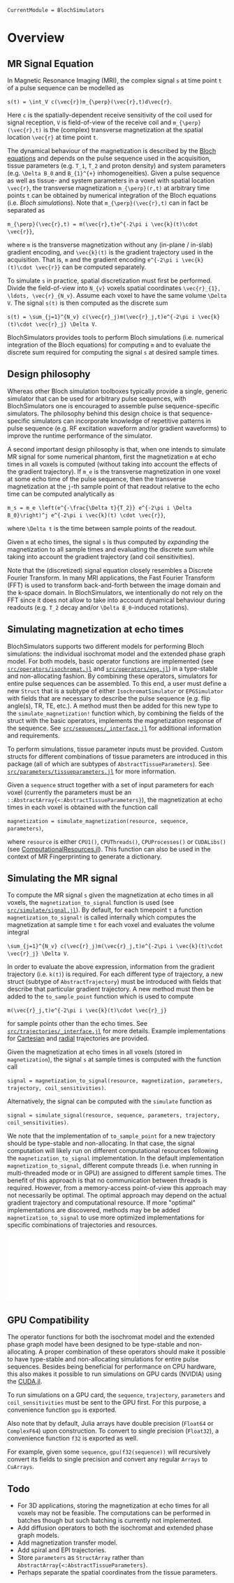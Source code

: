 ```@meta
CurrentModule = BlochSimulators
```

# Overview

## MR Signal Equation

In Magnetic Resonance Imaging (MRI), the complex signal ``s`` at time point ``t`` of a pulse sequence can be modelled as

``s(t) = \int_V c(\vec{r})m_{\perp}(\vec{r},t)d\vec{r}``.

Here ``c`` is the spatially-dependent receive sensitivity of the coil used for signal reception, ``V`` is field-of-view of the receive coil and ``m_{\perp}(\vec{r},t)`` is the (complex) transverse magnetization at the spatial location ``\vec{r}`` at time point ``t``.

The dynamical behaviour of the magnetization is described by the [Bloch equations](https://en.wikipedia.org/wiki/Bloch_equations) and depends on the pulse sequence used in the acquisition, tissue parameters (e.g. ``T_1``, ``T_2`` and proton density) and system parameters (e.g. ``\Delta B_0`` and `B_{1}^{+}` inhomogeneities). Given a pulse sequence as well as tissue- and system parameters in a voxel with spatial location ``\vec{r}``, the transverse magnetization ``m_{\perp}(r,t)`` at arbitrary time points ``t`` can be obtained by numerical integration of the Bloch equations (i.e. _Bloch simulations_). Note that ``m_{\perp}(\vec{r},t)`` can in fact be separated as

``m_{\perp}(\vec{r},t) = m(\vec{r},t)e^{-2\pi i \vec{k}(t)\cdot \vec{r}}``,

where ``m`` is the transverse magnetization without any (in-plane / in-slab) gradient encoding, and ``\vec{k}(t)`` is the gradient trajectory used in the acquisition. That is, ``m`` and the gradient encoding ``e^{-2\pi i \vec{k}(t)\cdot \vec{r}}`` can be computed separately.

To simulate ``s`` in practice, spatial discretization must first be performed. Divide the field-of-view into ``N_{v}`` voxels spatial coordinates ``\vec{r}_{1}, \ldots, \vec{r}_{N_v}``. Assume each voxel to have the same volume ``\Delta V``. The signal ``s(t)`` is then computed as the discrete sum

``s(t) = \sum_{j=1}^{N_v} c(\vec{r}_j)m(\vec{r}_j,t)e^{-2\pi i \vec{k}(t)\cdot \vec{r}_j} \Delta V``.

BlochSimulators provides tools to perform Bloch simulations (i.e. numerical integration of the Bloch equations) for computing ``m`` and to evaluate the discrete sum required for computing the signal ``s`` at desired sample times.

## Design philosophy

Whereas other Bloch simulation toolboxes typically provide a single, generic simulator that can be used for arbitrary pulse sequences, with BlochSimulators one is encouraged to assemble pulse sequence-specific simulators. The philosophy behind this design choice is that sequence-specific simulators can incorporate knowledge of repetitive patterns in pulse sequence (e.g. RF excitation waveform and/or gradient waveforms) to improve the runtime performance of the simulator.

A second important design philosophy is that, when one intends to simulate MR signal for some numerical phantom, first the magnetization ``m`` at echo times in all voxels is computed (without taking into account the effects of the gradient trajectory). If ``m_e`` is the transverse magnetization in one voxel at some echo time of the pulse sequence, then the transverse magnetization at the ``j``-th sample point of that readout relative to the echo time can be computed analytically as

``m_s = m_e \left(e^{-\frac{\Delta t}{T_2}} e^{-2\pi i \Delta B_0}\right)^j e^{-2\pi i \vec{k}(t) \cdot \vec{r}}``,

where ``\Delta t`` is the time between sample points of the readout.

Given ``m`` at echo times, the signal ``s`` is thus computed by _expanding_ the magnetization to all sample times and evaluating the discrete sum while taking into account the gradient trajectory (and coil sensitivities).

Note that the (discretized) signal equation closely resembles a Discrete Fourier Transform. In many MRI applications, the Fast Fourier Transform (FFT) is used to transform back-and-forth between the image domain and the k-space domain. In BlochSimulators, we intentionally do not rely on the FFT since it does not allow to take into account dynamical behaviour during readouts (e.g. ``T_2`` decay and/or ``\Delta B_0``-induced rotations).

## Simulating magnetization at echo times

BlochSimulators supports two different models for performing Bloch simulations: the individual isochromat model and the extended phase graph model. For both models, basic operator functions are implemented (see [`src/operators/isochromat.jl`](https://github.com/oscarvanderheide/BlochSimulators.jl/blob/main/src/operators/isochromat.jl) and [`src/operators/epg.jl`](https://github.com/oscarvanderheide/BlochSimulators.jl/blob/main/src/operators/epg.jl)) in a type-stable and non-allocating fashion. By combining these operators, simulators for entire pulse sequences can be assembled. To this end, a user must define a new `Struct` that is a subtype of either `IsochromatSimulator` or `EPGSimulator` with fields that are necessary to describe the pulse sequence (e.g. flip angle(s), TR, TE, etc.). A method must then be added for this new type to the `simulate_magnetization!` function which, by combining the fields of the struct with the basic operators, implements the magnetization response of the sequence. See [`src/sequences/_interface.jl`](https://github.com/oscarvanderheide/BlochSimulators.jl/blob/main/src/sequences/_interface.jl) for additional information and requirements.

To perform simulations, tissue parameter inputs must be provided. Custom structs for different combinations of tissue parameters are introduced in this package (all of which are subtypes of `AbstractTissueParameters`). See [`src/parameters/tissueparameters.jl`](https://github.com/oscarvanderheide/BlochSimulators.jl/blob/main/src/parameters/tissueparameters.jl) for more information.

Given a `sequence` struct together with a set of input parameters  for each voxel (currently the parameters must be an `::AbstractArray{<:AbstractTissueParameters}`), the magnetization at echo times in each voxel is obtained with the function call

`magnetization = simulate_magnetization(resource, sequence, parameters)`,

where `resource` is either `CPU1()`, `CPUThreads()`, `CPUProcesses()` or `CUDALibs()` (see [ComputationalResources.jl](https://github.com/timholy/ComputationalResources.jl)). This function can also be used in the context of MR Fingerprinting to generate a dictionary.

## Simulating the MR signal

To compute the MR signal ``s`` given the magnetization at echo times in all voxels, the `magnetization_to_signal` function is used (see  [`src/simulate/signal.jl`](https://github.com/oscarvanderheide/BlochSimulators.jl/blob/main/src/simulate/signal.jl)). By default, for each timepoint `t` a function `magnetization_to_signal!` is called internally which computes the magnetization at sample time `t` for each voxel and evaluates the volume integral

``\sum_{j=1}^{N_v} c(\vec{r}_j)m(\vec{r}_j,t)e^{-2\pi i \vec{k}(t)\cdot \vec{r}_j} \Delta V``.

In order to evaluate the above expression, information from the gradient trajectory (i.e. ``k(t)``) is required. For each different type of trajectory, a new struct (subtype of `AbstractTrajectory`) must be introduced with fields that describe that particular gradient trajectory. A new method must then be added to the `to_sample_point` function which is used to compute

``m(\vec{r}_j,t)e^{-2\pi i \vec{k}(t)\cdot \vec{r}_j}``

for sample points other than the echo times. See [`src/trajectories/_interface.jl`](https://github.com/oscarvanderheide/BlochSimulators.jl/blob/main/src/trajectories/_interface.jl) for more details. Example implementations for [Cartesian](https://github.com/oscarvanderheide/BlochSimulators.jl/blob/main/src/trajectories/cartsian.jl) and [radial](https://github.com/oscarvanderheide/BlochSimulators.jl/blob/main/src/trajectories/radial.jl) trajectories are provided.

Given the magnetization at echo times in all voxels (stored in ``magnetization``), the signal ``s`` at sample times is computed with the function call

`signal = magnetization_to_signal(resource, magnetization, parameters, trajectory, coil_sensitivities)`.

Alternatively, the signal can be computed with the `simulate` function as

`signal = simulate_signal(resource, sequence, parameters, trajectory, coil_sensitivities)`.

We note that the implementation of `to_sample_point` for a new trajectory should be type-stable and non-allocating. In that case, the signal computation will likely run on different computational resources following the `magnetization_to_signal` implementation. In the default implementation `magnetization_to_signal`, different compute threads (i.e. when running in multi-threaded mode or in GPU) are assigned to different sample times. The benefit of this approach is that no communication between threads is required. However, from a memory-access point-of-view this approach may not necessarily be optimal. The optimal approach may depend on the actual gradient trajectory and computational resource. If more "optimal" implementations are discovered, methods may be be added `magnetization_to_signal` to use more optimized implementations for specific combinations of trajectories and resources.

![BlochSimulators.jl graphical overview ](./overview.pdf)

## GPU Compatibility

The operator functions for both the isochromat model and the extended phase graph model have been designed to be type-stable and non-allocating. A proper combination of these operators should make it possible to have type-stable and non-allocating simulations for entire pulse sequences. Besides being beneficial for performance on CPU hardware, this also makes it possible to run simulations on GPU cards (NVIDIA) using the [CUDA.jl](https://github.com/JuliaGPU/CUDA.jl).

To run simulations on a GPU card, the `sequence`, `trajectory`, `parameters` and `coil_sensitivities` must be sent to the GPU first. For this purpose, a convenience function `gpu` is exported.

Also note that by default, Julia arrays have double precision (`Float64` or `ComplexF64`) upon construction. To convert to single precision (`Float32`), a convenience function `f32` is exported as well.

For example, given some `sequence`, `gpu(f32(sequence))` will recursively convert its fields to single precision and convert any regular `Arrays` to `CuArrays`.

## Todo

- For 3D applications, storing the magnetization at echo times for all voxels may not be feasible. The computations can be performed in batches though but such batching is currently not implemented.
- Add diffusion operators to both the isochromat and extended phase graph models.
- Add magnetization transfer model.
- Add spiral and EPI trajectories.
- Store `parameters` as `StructArray` rather than `AbstractArray{<:AbstractTissueParameters}`. 
- Perhaps separate the spatial coordinates from the tissue parameters.